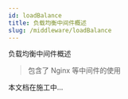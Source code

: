 ```yaml
---
id: loadBalance
title: 负载均衡中间件概述
slug: /middleware/loadBalance
---
```


负载均衡中间件概述

> 包含了 Nginx 等中间件的使用

本文档在施工中...
